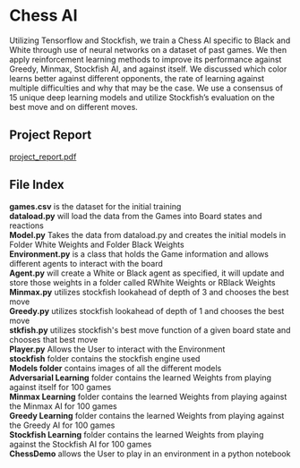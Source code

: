 # Chess AI
Utilizing Tensorflow and Stockfish, we train a Chess AI specific to Black and White through use of neural networks on a dataset of past games. We then apply reinforcement learning methods to improve its performance against Greedy, Minmax, Stockfish AI, and against itself. We discussed which color learns better against different opponents, the rate of learning against multiple difficulties and why that may be the case. We use a consensus of 15 unique deep learning models and utilize Stockfish’s evaluation on the best move and on different moves.  <br />

## Project Report
[project_report.pdf](https://drive.google.com/file/d/1EcXG61i0WE7jQFex4QPA6nCSXAizljgR/view?usp=sharing)

## File Index
**games.csv** is the dataset for the initial training  
**dataload.py** will load the data from the Games into Board states and reactions  
**Model.py** Takes the data from dataload.py and creates the initial models in Folder White Weights and Folder Black Weights  
**Environment.py** is a class that holds the Game information and allows different agents to interact with the board  
**Agent.py** will create a White or Black agent as specified, it will update and store those weights in a folder called RWhite Weights or RBlack Weights  
**Minmax.py** utilizes stockfish lookahead of depth of 3 and chooses the best move  
**Greedy.py** utilizes stockfish lookahead of depth of 1 and chooses the best move  
**stkfish.py** utilizes stockfish's best move function of a given board state and chooses that best move  
**Player.py** Allows the User to interact with the Environment  
**stockfish** folder contains the stockfish engine used  
**Models folder** contains images of all the different models  
**Adversarial Learning** folder contains the learned Weights from playing against itself for 100 games  
**Minmax Learning** folder contains the learned Weights from playing against the Minmax AI for 100 games  
**Greedy Learning** folder contains the learned Weights from playing against the Greedy AI for 100 games  
**Stockfish Learning** folder contains the learned Weights from playing against the Stockfish AI for 100 games  
**ChessDemo** allows the User to play in an environment in a python notebook
